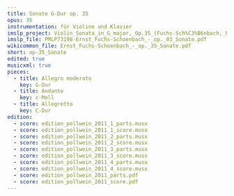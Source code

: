 ```yaml
---
title: Sonate G-Dur op. 35
opus: 35
instrumentation: für Violine und Klavier
imslp_project: Violin_Sonata_in_G_major,_Op.35_(Fuchs-Sch%C3%B6nbach,_Ernst)
imslp_file: PMLP73198-Ernst_Fuchs-Schoenbach_-_op._03_Sonate.pdf
wikicommon_file: Ernst_Fuchs-Schoenbach_-_op._35_Sonate.pdf
short: op-35_Sonate
edited: true
musicxml: true
pieces:
  - title: Allegro moderato
    key: G-Dur
  - title: Andante
    key: c-Moll
  - title: Allegretto
    key: C-Dur
edition:
  - score: edition_pollwein_2011_1_parts.musx
  - score: edition_pollwein_2011_1_score.musx
  - score: edition_pollwein_2011_2_parts.musx
  - score: edition_pollwein_2011_2_score.musx
  - score: edition_pollwein_2011_3_parts.musx
  - score: edition_pollwein_2011_3_score.musx
  - score: edition_pollwein_2011_4_parts.musx
  - score: edition_pollwein_2011_4_score.musx
  - score: edition_pollwein_2011_parts.pdf
  - score: edition_pollwein_2011_score.pdf
---
```

